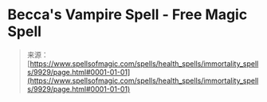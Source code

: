 <!--yml
category: 未分类
date: 2024-06-12 18:46:22
-->

# Becca's Vampire Spell - Free Magic Spell

> 来源：[https://www.spellsofmagic.com/spells/health_spells/immortality_spells/9929/page.html#0001-01-01](https://www.spellsofmagic.com/spells/health_spells/immortality_spells/9929/page.html#0001-01-01)